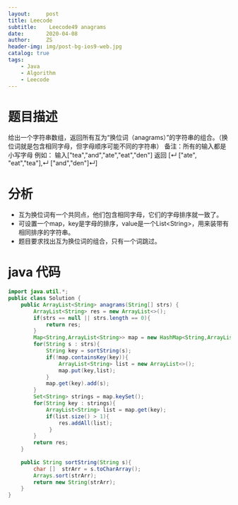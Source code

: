 ```yaml
---
layout:     post
title: Leecode
subtitle:    Leecode49 anagrams
date:       2020-04-08
author:     ZS
header-img: img/post-bg-ios9-web.jpg
catalog: true
tags: 
    - Java
    - Algorithm
    - Leecode
---
```


# 题目描述
给出一个字符串数组，返回所有互为“换位词（anagrams）”的字符串的组合。（换位词就是包含相同字母，但字母顺序可能不同的字符串）
备注：所有的输入都是小写字母
例如：
输入["tea","and","ate","eat","den"]
返回
[↵  ["ate", "eat","tea"],↵  ["and","den"]↵]
# 分析
* 互为换位词有一个共同点，他们包含相同字母，它们的字母排序就一致了。
* 可设置一个map，key是字母的排序，value是一个List\<String\>，用来装带有相同排序的字符串。
* 题目要求找出互为换位词的组合，只有一个词跳过。
# java 代码
```java 
import java.util.*;
public class Solution {
    public ArrayList<String> anagrams(String[] strs) {
        ArrayList<String> res = new ArrayList<>();
        if(strs == null || strs.length == 0){
            return res;
        }
        Map<String,ArrayList<String>> map = new HashMap<String,ArrayList<String>>();
        for(String s : strs){
            String key = sortString(s);
            if(!map.containsKey(key)){
                ArrayList<String> list = new ArrayList<>();
                map.put(key,list);
            }
            map.get(key).add(s);
        }
        Set<String> strings = map.keySet();
        for(String key : strings){
            ArrayList<String> list = map.get(key);
            if(list.size() > 1){
                res.addAll(list);
             }
        }        
        return res;       
    }
    
    public String sortString(String s){
        char []  strArr = s.toCharArray();        
        Arrays.sort(strArr);
        return new String(strArr);
    }
}
```